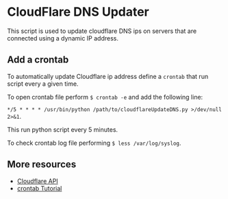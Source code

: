 # CloudFlare DNS Updater
This script is used to update cloudflare DNS ips on servers that are connected using a dynamic IP address.

## Add a crontab 
To automatically update Cloudflare ip address define a `crontab` that run script every a given time.

To open crontab file perform `$ crontab -e` and add the following line:

`*/5 * * * * /usr/bin/python /path/to/cloudflareUpdateDNS.py >/dev/null 2>&1`.

This run python script every 5 minutes.

To check crontab log file performing `$ less /var/log/syslog`.

## More resources
- [Cloudflare API](https://api.cloudflare.com/)
- [crontab Tutorial](http://www.adminschoice.com/crontab-quick-reference)

